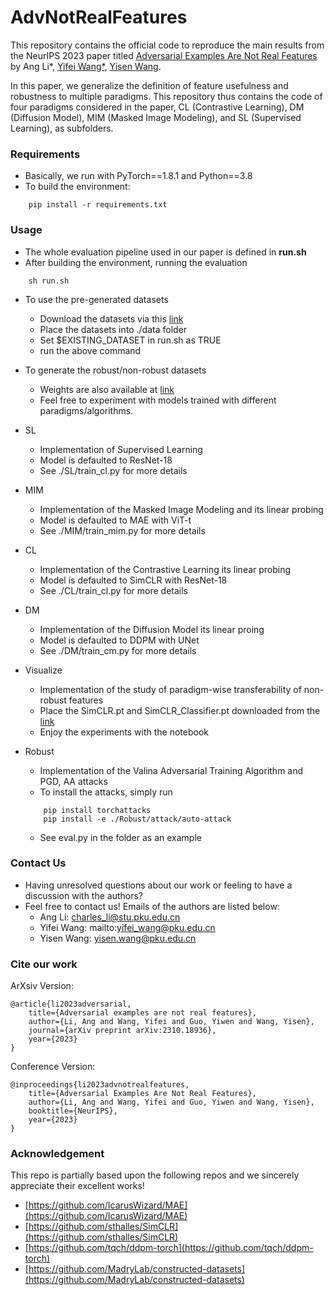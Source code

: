 # AdvNotRealFeatures

This repository contains the official code to reproduce the main results from the NeurIPS 2023 paper titled [Adversarial Examples Are Not Real Features](https://arxiv.org/abs/2310.18936) by Ang Li*, [Yifei Wang*](https://yifeiwang77.com), [Yisen Wang](yisenwang.github.io).

In this paper, we generalize the definition of feature usefulness and robustness to multiple paradigms. This repository thus contains the code of four paradigms considered in the paper, CL (Contrastive Learning), DM (Diffusion Model), MIM (Masked Image Modeling), and SL (Supervised Learning), as subfolders. 

### Requirements
- Basically, we run with PyTorch==1.8.1 and Python==3.8
- To build the environment:

```
    pip install -r requirements.txt 
```

### Usage
- The whole evaluation pipeline used in our paper is defined in **run.sh**
- After building the environment, running the evaluation
```
    sh run.sh
```
- To use the pre-generated datasets
    - Download the datasets via this [link](https://drive.google.com/drive/folders/11IQ9AvKV22RGffJcEyJdoiS1i1enW__0?usp=drive_link)
    - Place the datasets into ./data folder
    - Set $EXISTING_DATASET in run.sh as TRUE
    - run the above command

- To generate the robust/non-robust datasets
    - Weights are also available at [link](https://drive.google.com/drive/folders/11IQ9AvKV22RGffJcEyJdoiS1i1enW__0?usp=drive_link)
    - Feel free to experiment with models trained with different paradigms/algorithms.

- SL
    - Implementation of Supervised Learning 
    - Model is defaulted to ResNet-18
    - See ./SL/train_cl.py for more details

- MIM
    - Implementation of the Masked Image Modeling and its linear probing
    - Model is defaulted to MAE with ViT-t
    - See ./MIM/train_mim.py for more details

- CL
    - Implementation of the Contrastive Learning its linear probing
    - Model is defaulted to SimCLR with ResNet-18
    - See ./CL/train_cl.py for more details

- DM
    - Implementation of the Diffusion Model its linear proing
    - Model is defaulted to DDPM with UNet
    - See ./DM/train_cm.py for more details

- Visualize
    - Implementation of the study of paradigm-wise transferability of non-robust features
    - Place the SimCLR.pt and SimCLR_Classifier.pt downloaded from the [link](https://drive.google.com/drive/folders/11IQ9AvKV22RGffJcEyJdoiS1i1enW__0?usp=drive_link)
    - Enjoy the experiments with the notebook

- Robust 
    - Implementation of the Valina Adversarial Training Algorithm and PGD, AA attacks
    - To install the attacks, simply run
    ```
        pip install torchattacks
        pip install -e ./Robust/attack/auto-attack
    ```
    - See eval.py in the folder as an example

### Contact Us
- Having unresolved questions about our work or feeling to have a discussion with the authors?
- Feel free to contact us! Emails of the authors are listed below:
    - Ang Li: charles_li@stu.pku.edu.cn
    - Yifei Wang: mailto:yifei_wang@pku.edu.cn
    - Yisen Wang: yisen.wang@pku.edu.cn

### Cite our work
ArXsiv Version:
```
@article{li2023adversarial,
    title={Adversarial examples are not real features},
    author={Li, Ang and Wang, Yifei and Guo, Yiwen and Wang, Yisen},
    journal={arXiv preprint arXiv:2310.18936},
    year={2023}
}
```

Conference Version:
```
@inproceedings{li2023advnotrealfeatures,
    title={Adversarial Examples Are Not Real Features},
    author={Li, Ang and Wang, Yifei and Guo, Yiwen and Wang, Yisen},
    booktitle={NeurIPS},
    year={2023}
}
```


### Acknowledgement

This repo is partially based upon the following repos and we sincerely appreciate their excellent works!
- [https://github.com/IcarusWizard/MAE](https://github.com/IcarusWizard/MAE)
- [https://github.com/sthalles/SimCLR](https://github.com/sthalles/SimCLR)
- [https://github.com/tqch/ddpm-torch](https://github.com/tqch/ddpm-torch)
- [https://github.com/MadryLab/constructed-datasets](https://github.com/MadryLab/constructed-datasets)



